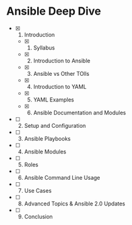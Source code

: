 # Ansible Deep Dive

- [x] 01. Introduction
	- [x] 01. Syllabus
	- [x] 02. Introduction to Ansible
	- [x] 03. Ansible vs Other TOlls
	- [x] 04. Introduction to YAML
	- [x] 05. YAML Examples
	- [x] 06. Ansible Documentation and Modules
- [ ] 02. Setup and Configuration
- [ ] 03. Ansible Playbooks
- [ ] 04. Ansible Modules
- [ ] 05. Roles
- [ ] 06. Ansible Command Line Usage
- [ ] 07. Use Cases
- [ ] 08. Advanced Topics & Ansible 2.0 Updates
- [ ] 09. Conclusion
